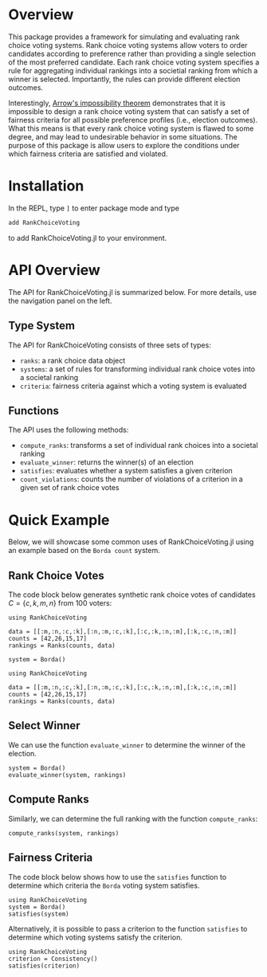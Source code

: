 # Overview

This package provides a framework for simulating and evaluating rank choice voting systems. Rank choice voting systems allow voters to order candidates according to preference rather than providing a single selection of the most preferred candidate. Each rank choice voting system specifies a rule for aggregating individual rankings into a societial ranking from which a winner is selected. Importantly, the rules can provide different election outcomes. 

Interestingly, [Arrow's impossibility theorem](https://en.wikipedia.org/wiki/Arrow%27s_impossibility_theorem) demonstrates that it is impossible to design a rank choice voting system that can satisfy a set of fairness criteria for all possible preference profiles (i.e., election outcomes). What this means is that every rank choice voting system is flawed to some degree, and may lead to undesirable behavior in some situations. The purpose of this package is allow users to explore the conditions under which fairness criteria are satisfied and violated.

# Installation

In the REPL, type `]` to enter package mode and type

```julia 
add RankChoiceVoting
```
to add RankChoiceVoting.jl to your environment.

# API Overview

The API for RankChoiceVoting.jl is summarized below. For more details, use the navigation panel on the left.
## Type System

The API for RankChoiceVoting consists of three sets of types: 

- `ranks`: a rank choice data object
- `systems`: a set of rules for transforming individual rank choice votes into a societal ranking
- `criteria`: fairness criteria against which a voting system is evaluated 

## Functions

The API uses the following methods:

- `compute_ranks`: transforms a set of individual rank choices into a societal ranking
- `evaluate_winner`: returns the winner(s) of an election
- `satisfies`: evaluates whether a system satisfies a given criterion
- `count_violations`: counts the number of violations of a criterion in a given set of rank choice votes

# Quick Example
Below, we will showcase some common uses of RankChoiceVoting.jl using an example based on the `Borda count` system.

## Rank Choice Votes
The code block below generates synthetic rank choice votes of candidates $C = \{c,k,m,n\}$ from 100 voters:
```@setup index
using RankChoiceVoting

data = [[:m,:n,:c,:k],[:n,:m,:c,:k],[:c,:k,:n,:m],[:k,:c,:n,:m]]
counts = [42,26,15,17]
rankings = Ranks(counts, data)

system = Borda()
```

```@example index
using RankChoiceVoting

data = [[:m,:n,:c,:k],[:n,:m,:c,:k],[:c,:k,:n,:m],[:k,:c,:n,:m]]
counts = [42,26,15,17]
rankings = Ranks(counts, data)
```
## Select Winner
We can use the function `evaluate_winner` to determine the winner of the election.
```@example index
system = Borda()
evaluate_winner(system, rankings)
```
## Compute Ranks

Similarly, we can determine the full ranking with the function `compute_ranks`:

```@example index
compute_ranks(system, rankings)
```
## Fairness Criteria

The code block below shows how to use the `satisfies` function to determine which criteria the `Borda` voting system satisfies.
```@example 
using RankChoiceVoting
system = Borda()
satisfies(system)
```

Alternatively, it is possible to pass a criterion to the function `satisfies` to determine which voting systems satisfy the criterion.
```@example 
using RankChoiceVoting
criterion = Consistency()
satisfies(criterion)
```